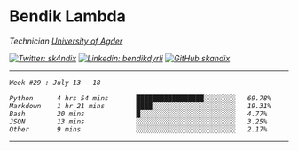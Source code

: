 <h1> Bendik Lambda </h1>
<p><em>Technician <a href="http://www.uia.no">University of Agder</a></p>

[![Twitter: sk4ndix](https://img.shields.io/twitter/follow/sk4ndix?style=social)](https://twitter.com/sk4ndix)
[![Linkedin: bendikdyrli](https://img.shields.io/badge/-bendikdyrli-blue?style=flat-square&logo=Linkedin&logoColor=white&link=https://www.linkedin.com/in/bendikdyrli/)](https://www.linkedin.com/in/bendikdyrli/)
[![GitHub skandix](https://img.shields.io/github/followers/skandix?label=follow&style=social)](https://github.com/skandix)

---

<!--START_SECTION:waka-->
```text
Week #29 : July 13 - 18

Python      4 hrs 54 mins       █████████████████░░░░░░░░   69.78% 
Markdown    1 hr 21 mins        ████░░░░░░░░░░░░░░░░░░░░░   19.31% 
Bash        20 mins             █░░░░░░░░░░░░░░░░░░░░░░░░   4.77% 
JSON        13 mins             ░░░░░░░░░░░░░░░░░░░░░░░░░   3.25% 
Other       9 mins              ░░░░░░░░░░░░░░░░░░░░░░░░░   2.17%
```
<!--END_SECTION:waka-->

---
